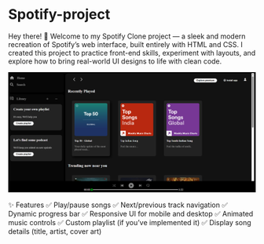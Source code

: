 # Spotify-project
Hey there! 👋  Welcome to my Spotify Clone project — a sleek and modern recreation of Spotify’s web interface, built entirely with HTML and CSS.  I created this project to practice front-end skills, experiment with layouts, and explore how to bring real-world UI designs to life with clean code.

![My Project](Photos/project.png)

✨ Features
✅ Play/pause songs
✅ Next/previous track navigation
✅ Dynamic progress bar
✅ Responsive UI for mobile and desktop
✅ Animated music controls
✅ Custom playlist (if you’ve implemented it)
✅ Display song details (title, artist, cover art)



